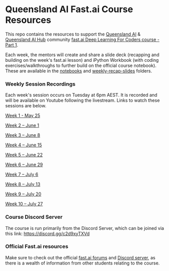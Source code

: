 # Queensland AI Fast.ai Course Resources
This repo contains the resources to support the [Queensland AI](https://www.meetup.com/Queensland_AI/) &amp; [Queensland AI Hub](https://www.qldaihub.com/) community [fast.ai Deep Learning For Coders course - Part 1](course.fast.ai).

Each week, the mentors will create and share a slide deck (recapping and building on the week's fast.ai lesson) and iPython Workbook (with coding exercises/walkthroughs to further build on the official course notebook). These are available in the [notebooks](notebooks) and [weekly-recap-slides](weekly-recap-slides) folders.

### Weekly Session Recordings
Each week's session occurs on Tuesday at 6pm AEST. It is recorded and will be available on Youtube following the livestream. Links to watch these sessions are below.

[Week 1 - May 25](https://youtu.be/XxOTU2DZTEE)

[Week 2 – June 1](https://youtu.be/jJxMd1KwM_c)

[Week 3 – June 8](https://youtu.be/xsqyt9tGOOE)

[Week 4 – June 15](https://youtu.be/tsU8r0D3rus)

[Week 5 – June 22](https://youtu.be/1dJ4ddfv3ug)

[Week 6 – June 29](https://youtu.be/P1ebqJ4ZIEI)

[Week 7 – July 6](https://youtu.be/M9NjFc5uIjg)

[Week 8 – July 13](https://youtu.be/KvmUgTfbKOs)

[Week 9 – July 20](https://youtu.be/fbmDzqLYIok)

[Week 10 – July 27](https://youtu.be/1gwuviJCYHg)

### Course Discord Server
The course is run primarily from the Discord Server, which can be joined via this link: https://discord.gg/c2d9xyTXVd

### Official Fast.ai resources
Make sure to check out the official [fast.ai forums](https://forums.fast.ai/c/part1-v4/46) and [Discord server](https://discord.com/invite/xnpeRdg), as there is a wealth of information from other students relating to the course.